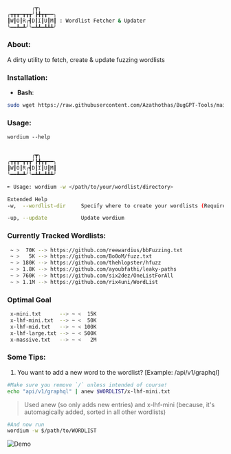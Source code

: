 ```bash
        ╭┳╮
╭┳┳┳━┳┳┳╯┣╋┳┳━━╮
┃W┃O┃R╭┫D┃I┃U┃M┃ : Wordlist Fetcher & Updater
╰━━┻━┻╯╰━┻┻━┻┻┻╯
```
### About:
A dirty utility to fetch, create & update fuzzing wordlists

### **Installation**:
 - **Bash**: 
```bash
sudo wget https://raw.githubusercontent.com/Azathothas/BugGPT-Tools/main/wordium/wordium.sh -O /usr/local/bin/wordium && sudo chmod +xwr /usr/local/bin/wordium && wordium --help
``` 
### Usage:
`wordium --help`
```bash

        ╭┳╮
╭┳┳┳━┳┳┳╯┣╋┳┳━━╮
┃W┃O┃R╭┫D┃I┃U┃M┃
╰━━┻━┻╯╰━┻┻━┻┻┻╯

➼ Usage: wordium -w </path/to/your/wordlist/directory> 

Extended Help
-w,  --wordlist-dir     Specify where to create your wordlists (Required, else specify as $WORDLIST in $ENV:VAR)

-up, --update           Update wordium
```
### Currently Tracked Wordlists:
```bash
 ~ >  70K --> https://github.com/reewardius/bbFuzzing.txt
 ~ >   5K --> https://github.com/Bo0oM/fuzz.txt
 ~ > 180K --> https://github.com/thehlopster/hfuzz
 ~ > 1.8K --> https://github.com/ayoubfathi/leaky-paths
 ~ > 760K --> https://github.com/six2dez/OneListForAll
 ~ > 1.1M --> https://github.com/rix4uni/WordList
```
### Optimal Goal
```bash
 x-mini.txt      --> ~ <  15K 
 x-lhf-mini.txt  --> ~ <  50K
 x-lhf-mid.txt   --> ~ < 100K
 x-lhf-large.txt --> ~ < 500K
 x-massive.txt   --> ~ <   2M
```
### Some Tips:
1. You want to add a new word to the wordlist? [Example: /api/v1/graphql]
```bash
#Make sure you remove `/` unless intended of course!
echo "api/v1/graphql" | anew $WORDLIST/x-lhf-mini.txt
```
> Used anew (so only adds new entries) and x-lhf-mini (because, it's automagically added, sorted in all other wordlists)
```bash
#And now run
wordium -w $/path/to/WORDLIST
```
![Demo](https://github.com/Azathothas/BugGPT-Tools/blob/main/wordium/assets/wordium-demo.png)

